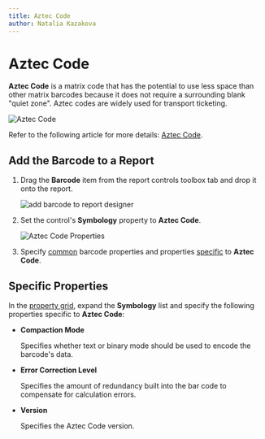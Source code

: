 ```yaml
---
title: Aztec Code
author: Natalia Kazakova
---
```

# Aztec Code

**Aztec Code** is a matrix code that has the potential to use less space than other matrix barcodes because it does not require a surrounding blank "quiet zone". Aztec codes are widely used for transport ticketing.

![Aztec Code](~/reporting-for-web/images/bar-code-aztec-code.png)

Refer to the following article for more details: [Aztec Code](https://en.wikipedia.org/wiki/Aztec_Code).

## Add the Barcode to a Report

1. Drag the **Barcode** item from the report controls toolbox tab and drop it onto the report.

    ![add barcode to report designer](~/reporting-for-web/images/eurd-web-add-bar-code-to-report.png)

2. Set the control's **Symbology** property to **Aztec Code**. 

    ![Aztec Code Properties](~/reporting-for-web/images/aztec-code-in-designer-web.png)

3. Specify [common](add-bar-codes-to-a-report.md) barcode properties and properties [specific](#specific-properties) to **Aztec Code**.

## Specific Properties

In the [property grid](../../report-designer-tools/ui-panels/properties-panel.md), expand the **Symbology** list and specify the following properties specific to **Aztec Code**:

- **Compaction Mode**

  Specifies whether text or binary mode should be used to encode the barcode's data.

- **Error Correction Level**

  Specifies the amount of redundancy built into the bar code to compensate for calculation errors.

- **Version**
  
  Specifies the Aztec Code version.